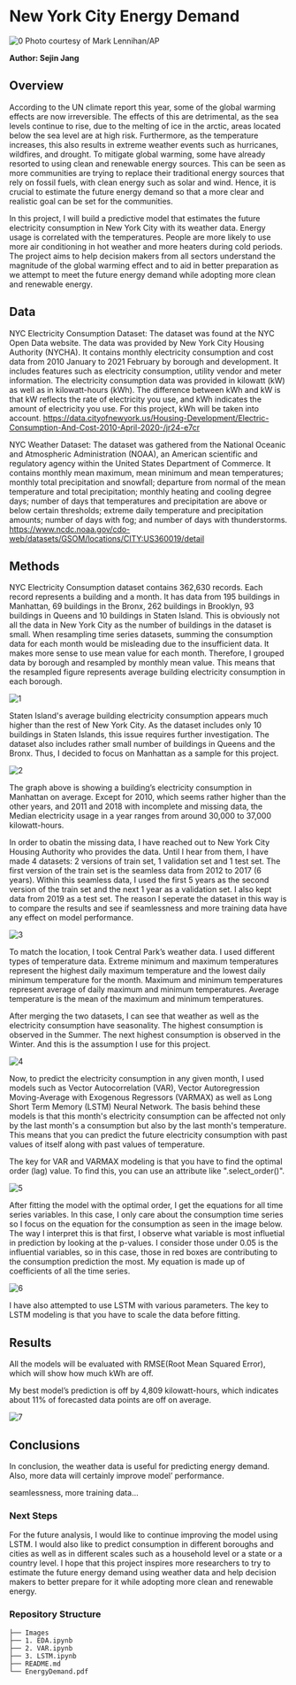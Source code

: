 # New York City Energy Demand

![0](./Images/solar.jpg)
Photo courtesy of Mark Lennihan/AP

**Author: Sejin Jang**



## Overview 

According to the UN climate report this year, some of the global warming effects are now irreversible. The effects of this are detrimental, as the sea levels continue to rise, due to the melting of ice in the arctic, areas located below the sea level are at high risk. Furthermore, as the temperature increases, this also results in extreme weather events such as hurricanes, wildfires, and drought. To mitigate global warming, some have already resorted to using clean and renewable energy sources. This can be seen as more communities are trying to replace their traditional energy sources that rely on fossil fuels, with clean energy such as solar and wind. Hence, it is crucial to estimate the future energy demand so that a more clear and realistic goal can be set for the communities.

In this project, I will build a predictive model that estimates the future electricity consumption in New York City with its weather data. Energy usage is correlated with the temperatures. People are more likely to use more air conditioning in hot weather and more heaters during cold periods. The project aims to help decision makers from all sectors understand the magnitude of the global warming effect and to aid in better preparation as we attempt to meet the future energy demand while adopting more clean and renewable energy.


## Data

NYC Electricity Consumption Dataset: The dataset was found at the NYC Open Data website. The data was provided by New York City Housing Authority (NYCHA). It contains monthly electricity consumption and cost data from 2010 January to 2021 February by borough and development. It includes features such as electricity consumption, utility vendor and meter information. The electricity consumption data was provided in kilowatt (kW) as well as in kilowatt-hours (kWh). The difference between kWh and kW is that kW reflects the rate of electricity you use, and kWh indicates the amount of electricity you use. For this project, kWh will be taken into account. https://data.cityofnewyork.us/Housing-Development/Electric-Consumption-And-Cost-2010-April-2020-/jr24-e7cr

NYC Weather Dataset: The dataset was gathered from the National Oceanic and Atmospheric Administration (NOAA), an American scientific and regulatory agency within the United States Department of Commerce. It contains monthly mean maximum, mean minimum and mean temperatures; monthly total precipitation and snowfall; departure from normal of the mean temperature and total precipitation; monthly heating and cooling degree days; number of days that temperatures and precipitation are above or below certain thresholds; extreme daily temperature and precipitation amounts; number of days with fog; and number of days with thunderstorms. https://www.ncdc.noaa.gov/cdo-web/datasets/GSOM/locations/CITY:US360019/detail


## Methods

NYC Electricity Consumption dataset contains 362,630 records. Each record represents a building and a month. It has data from 195 buildings in Manhattan, 69 buildings in the Bronx, 262 buildings in Brooklyn, 93 buildings in Queens and 10 buildings in Staten Island. This is obviously not all the data in New York City as the number of buildings in the dataset is small. When resampling time series datasets, summing the consumption data for each month would be misleading due to the insufficient data. It makes more sense to use mean value for each month. Therefore, I grouped data by borough and resampled by monthly mean value. This means that the resampled figure represents average building electricity consumption in each borough.

![1](./Images/boroughs.png)

Staten Island's average building electricity consumption appears much higher than the rest of New York City. As the dataset includes only 10 buildings in Staten Islands, this issue requires further investigation. The dataset also includes rather small number of buildings in Queens and the Bronx. Thus, I decided to focus on Manhattan as a sample for this project. 

![2](./Images/consumption.png)

The graph above is showing a building’s electricity consumption in Manhattan on average. Except for 2010, which seems rather higher than the other years, and 2011 and 2018 with incomplete and missing data, the Median electricity usage in a year ranges from around 30,000 to 37,000 kilowatt-hours.

In order to obatin the missing data, I have reached out to New York City Housing Authority who provides the data. Until I hear from them, I have made 4 datasets: 2 versions of train set, 1 validation set and 1 test set. The first version of the train set is the seamless data from 2012 to 2017 (6 years). Within this seamless data, I used the first 5 years as the second version of the train set and the next 1 year as a validation set. I also kept data from 2019 as a test set. The reason I seperate the dataset in this way is to compare the results and see if seamlessness and more training data have any effect on model performance.

![3](./Images/split.png)

To match the location, I took Central Park’s weather data. I used different types of temperature data. Extreme minimum and maximum temperatures represent the highest daily maximum temperature and the lowest daily minimum temperature for the month. Maximum and minimum temperatures represent average of daily maximum and minimum temperatures. Average temperature is the mean of the maximum and minimum temperatures. 

After merging the two datasets, I can see that weather as well as the electricity consumption have seasonality. The highest consumption is observed in the Summer. The next highest consumption is observed in the Winter. And this is the assumption I use for this project. 

![4](./Images/seasonality.png)

Now, to predict the electricity consumption in any given month, I used models such as Vector Autocorrelation (VAR), Vector Autoregression Moving-Average with Exogenous Regressors (VARMAX) as well as Long Short Term Memory (LSTM) Neural Network. The basis behind these models is that this month's electricity consumption can be affected not only by the last month's a consumption but also by the last month's temperature. This means that you can predict the future electricity consumption with past values of itself along with past values of temperature. 

The key for VAR and VARMAX modeling is that you have to find the optimal order (lag) value. To find this, you can use an attribute like ".select_order()".

![5](./Images/lag.png)

After fitting the model with the optimal order, I get the equations for all time series variables. In this case, I only care about the consumption time series so I focus on the equation for the consumption as seen in the image below. The way I interpret this is that first, I observe what variable is most influetial in prediction by looking at the p-values. I consider those under 0.05 is the influential variables, so in this case, those in red boxes are contributing to the consumption prediction the most. My equation is made up of coefficients of all the time series. 

![6](./Images/equation.png)

I have also attempted to use LSTM with various parameters. The key to LSTM modeling is that you have to scale the data before fitting. 


## Results

All the models will be evaluated with RMSE(Root Mean Squared Error), which will show how much kWh are off.

My best model’s prediction is off by 4,809 kilowatt-hours, which indicates about 11% of forecasted data points are off on average. 

![7](./Images/result.png)




## Conclusions

In conclusion, the weather data is useful for predicting energy demand. Also, more data will certainly improve model’ performance. 

seamlessness, more training data...





### Next Steps

For the future analysis, I would like to continue improving the model using LSTM. I would also like to predict consumption in different boroughs and cities as well as in different scales such as a household level or a state or a country level. I hope that this project inspires more researchers to try to estimate the future energy demand using weather data and help decision makers to better prepare for it while adopting more clean and renewable energy.



### Repository Structure

```
├── Images
├── 1. EDA.ipynb
├── 2. VAR.ipynb
├── 3. LSTM.ipynb
├── README.md
└── EnergyDemand.pdf
```

